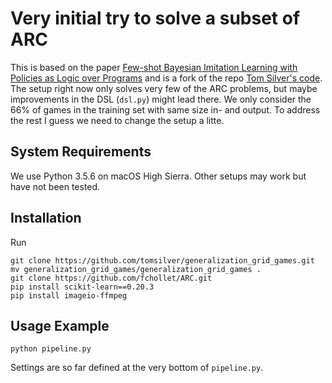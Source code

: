# Very initial try to solve a subset of ARC

This is based on the paper [Few-shot Bayesian Imitation Learning with Policies as Logic over Programs](https://arxiv.org/pdf/1904.06317.pdf) and is a fork of the repo [Tom Silver's code](https://github.com/tomsilver/policies_logic_programs).
The setup right now only solves very few of the ARC problems, but maybe improvements in the DSL (`dsl.py`) might lead there.
We only consider the 66% of games in the training set with same size in- and output. To address the rest I guess we need to change the setup a litte.

## System Requirements
We use Python 3.5.6 on macOS High Sierra. Other setups may work but have not been tested.

## Installation

Run
```
git clone https://github.com/tomsilver/generalization_grid_games.git
mv generalization_grid_games/generalization_grid_games .
git clone https://github.com/fchollet/ARC.git
pip install scikit-learn==0.20.3
pip install imageio-ffmpeg
```

## Usage Example

```
python pipeline.py
```

Settings are so far defined at the very bottom of `pipeline.py`.
